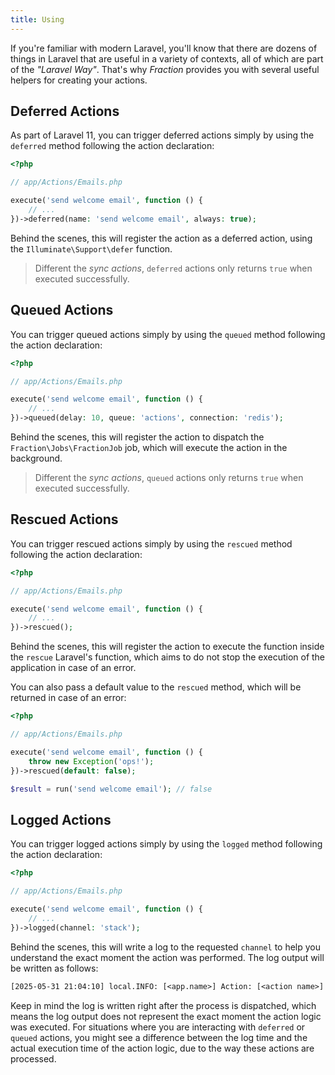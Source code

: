 ```yaml
---
title: Using
---
```


If you're familiar with modern Laravel, you'll know that there are dozens of things in Laravel that are useful in a variety of contexts, all of which are part of the _"Laravel Way"_. That's why _Fraction_ provides you with several useful helpers for creating your actions.

## Deferred Actions

As part of Laravel 11, you can trigger deferred actions simply by using the `deferred` method following the action declaration:

```php
<?php

// app/Actions/Emails.php

execute('send welcome email', function () {
    // ...
})->deferred(name: 'send welcome email', always: true);
```

Behind the scenes, this will register the action as a deferred action, using the `Illuminate\Support\defer` function.

> Different the _sync actions_, `deferred` actions only returns `true` when executed successfully.

## Queued Actions

You can trigger queued actions simply by using the `queued` method following the action declaration:

```php
<?php

// app/Actions/Emails.php

execute('send welcome email', function () {
    // ...
})->queued(delay: 10, queue: 'actions', connection: 'redis');
```

Behind the scenes, this will register the action to dispatch the `Fraction\Jobs\FractionJob` job, which will execute the action in the background.

> Different the _sync actions_, `queued` actions only returns `true` when executed successfully.

## Rescued Actions

You can trigger rescued actions simply by using the `rescued` method following the action declaration:

```php
<?php

// app/Actions/Emails.php

execute('send welcome email', function () {
    // ...
})->rescued();
```

Behind the scenes, this will register the action to execute the function inside the `rescue` Laravel's function, which aims to do not stop the execution of the application in case of an error.

You can also pass a default value to the `rescued` method, which will be returned in case of an error:

```php
<?php

// app/Actions/Emails.php

execute('send welcome email', function () {
    throw new Exception('ops!');
})->rescued(default: false);
```

```php
$result = run('send welcome email'); // false
```

## Logged Actions

You can trigger logged actions simply by using the `logged` method following the action declaration:

```php
<?php

// app/Actions/Emails.php

execute('send welcome email', function () {
    // ...
})->logged(channel: 'stack');
```

Behind the scenes, this will write a log to the requested `channel` to help you understand the exact moment the action was performed. The log output will be written as follows:

```txt
[2025-05-31 21:04:10] local.INFO: [<app.name>] Action: [<action name>] executed at 2025-05-31 21:04:10 
```

Keep in mind the log is written right after the process is dispatched, which means the log output does not represent the exact moment the action logic was executed. For situations where you are interacting with `deferred` or `queued` actions, you might see a difference between the log time and the actual execution time of the action logic, due to the way these actions are processed.
